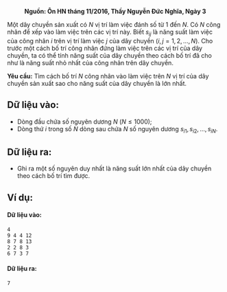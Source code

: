 **<center>Nguồn: Ôn HN tháng 11/2016, Thầy Nguyễn Đức Nghĩa, Ngày 3</center>**

Một dây chuyền sản xuất có $N$ vị trí làm việc đánh số từ $1$ đến $N$. Có $N$ công nhân để xếp vào làm việc trên các vị trí này. Biết $s_{ij}$ là năng suất làm việc của công nhân $i$ trên vị trí làm việc $j$ của dây chuyền $(i, j=1,2,…,N)$. Cho trước một cách bố trí công nhân đứng làm việc trên các vị trí của dây chuyền, ta có thể tính năng suất của dây chuyền theo cách bố trí đã cho như là năng suất nhỏ nhất của công nhân trên dây chuyền.

**Yêu cầu:** Tìm cách bố trí $N$ công nhân vào làm việc trên $N$ vị trí của dây chuyền sản xuất sao cho năng suất của dây chuyền là lớn nhất.

## Dữ liệu vào:
- Dòng đầu chứa số nguyên dương $N\ (N ≤ 1000)$;
- Dòng thứ $i$ trong số $N$ dòng sau chứa $N$ số nguyên dương $s_{i1}, s_{i2}, …, s_{iN}$.

## Dữ liệu ra:
- Ghi ra một số nguyên duy nhất là năng suất lớn nhất của dây chuyền theo cách bố trí tìm được.

## Ví dụ:
#### Dữ liệu vào:
```
4
9 4 4 12
8 7 8 13
2 2 8 3
6 7 3 7
```

#### Dữ liệu ra:
```
7
```